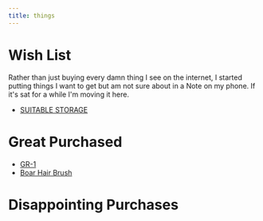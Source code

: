 ```yaml
---
title: things
---
```


# Wish List

Rather than just buying every damn thing I see on the internet, I started putting things I want to get but am not sure about in a Note on my phone. If it's sat for a while I'm moving it here.

- [SUITABLE STORAGE](https://fieldnotesbrand.com/products/archival-wooden-box)

# Great Purchased

- [GR-1]()
- [Boar Hair Brush]()

# Disappointing Purchases
